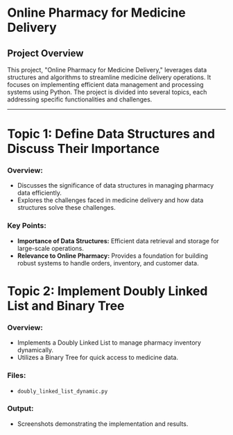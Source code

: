 # Online Pharmacy for Medicine Delivery

## Project Overview
This project, "Online Pharmacy for Medicine Delivery," leverages data structures and algorithms to streamline medicine delivery operations. It focuses on implementing efficient data management and processing systems using Python. The project is divided into several topics, each addressing specific functionalities and challenges.

---

# Topic 1: Define Data Structures and Discuss Their Importance

### Overview:
- Discusses the significance of data structures in managing pharmacy data efficiently.
- Explores the challenges faced in medicine delivery and how data structures solve these challenges.

### Key Points:
- **Importance of Data Structures:** Efficient data retrieval and storage for large-scale operations.
- **Relevance to Online Pharmacy:** Provides a foundation for building robust systems to handle orders, inventory, and customer data.

# Topic 2: Implement Doubly Linked List and Binary Tree

### Overview:
- Implements a Doubly Linked List to manage pharmacy inventory dynamically.
- Utilizes a Binary Tree for quick access to medicine data.

### Files:
- `doubly_linked_list_dynamic.py`

### Output:
- Screenshots demonstrating the implementation and results.
